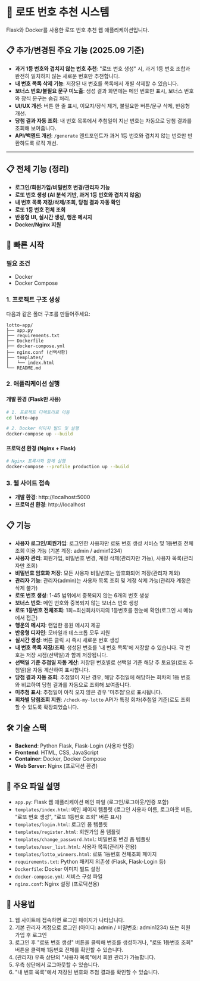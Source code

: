 
# 🎰 로또 번호 추천 시스템

Flask와 Docker를 사용한 로또 번호 추천 웹 애플리케이션입니다.

## 📋 추가/변경된 주요 기능 (2025.09 기준)

- **과거 1등 번호와 겹치지 않는 번호 추천**: "로또 번호 생성" 시, 과거 1등 번호 조합과 완전히 일치하지 않는 새로운 번호만 추천합니다.
- **내 번호 목록 삭제 기능**: 저장된 내 번호를 목록에서 개별 삭제할 수 있습니다.
- **보너스 번호/불필요 문구 미노출**: 생성 결과 화면에는 메인 번호만 표시, 보너스 번호와 장식 문구는 숨김 처리.
- **UI/UX 개선**: 버튼 한 줄 표시, 이모지/장식 제거, 불필요한 버튼/문구 삭제, 반응형 개선.
- **당첨 결과 자동 조회**: 내 번호 목록에서 추첨일이 지난 번호는 자동으로 당첨 결과를 조회해 보여줍니다.
- **API/백엔드 개선**: `/generate` 엔드포인트가 과거 1등 번호와 겹치지 않는 번호만 반환하도록 로직 개선.

---

## 📋 전체 기능 (정리)

- **로그인/회원가입/비밀번호 변경/관리자 기능**
- **로또 번호 생성 (AI 분석 기반, 과거 1등 번호와 겹치지 않음)**
- **내 번호 목록 저장/삭제/조회, 당첨 결과 자동 확인**
- **로또 1등 번호 전체 조회**
- **반응형 UI, 실시간 생성, 행운 메시지**
- **Docker/Nginx 지원**


## 🚀 빠른 시작

### 필요 조건
- Docker
- Docker Compose

### 1. 프로젝트 구조 생성

다음과 같은 폴더 구조를 만들어주세요:

```
lotto-app/
├── app.py
├── requirements.txt
├── Dockerfile
├── docker-compose.yml
├── nginx.conf (선택사항)
├── templates/
│   └── index.html
└── README.md
```

### 2. 애플리케이션 실행

#### 개발 환경 (Flask만 사용)
```bash
# 1. 프로젝트 디렉토리로 이동
cd lotto-app

# 2. Docker 이미지 빌드 및 실행
docker-compose up --build
```

#### 프로덕션 환경 (Nginx + Flask)
```bash
# Nginx 프록시와 함께 실행
docker-compose --profile production up --build
```

### 3. 웹 사이트 접속

- **개발 환경**: http://localhost:5000
- **프로덕션 환경**: http://localhost

## 📋 기능

- **사용자 로그인/회원가입**: 로그인한 사용자만 로또 번호 생성 서비스 및 1등번호 전체조회 이용 가능 (기본 계정: admin / admin1234)
- **사용자 관리**: 회원가입, 비밀번호 변경, 계정 삭제(관리자만 가능), 사용자 목록(관리자만 조회)
- **비밀번호 암호화 저장**: 모든 사용자 비밀번호는 암호화되어 저장(관리자 제외)
- **관리자 기능**: 관리자(admin)는 사용자 목록 조회 및 계정 삭제 가능(관리자 계정은 삭제 불가)
- **로또 번호 생성**: 1-45 범위에서 중복되지 않는 6개의 번호 생성
- **보너스 번호**: 메인 번호와 중복되지 않는 보너스 번호 생성
- **로또 1등번호 전체조회**: 1회~최신회차까지의 1등번호를 한눈에 확인(로그인 시 메뉴에서 접근)
- **행운의 메시지**: 랜덤한 응원 메시지 제공
- **반응형 디자인**: 모바일과 데스크톱 모두 지원
- **실시간 생성**: 버튼 클릭 시 즉시 새로운 번호 생성
- **내 번호 목록 저장/조회**: 생성된 번호를 '내 번호 목록'에 저장할 수 있습니다. 각 번호는 저장 시점(선택일)과 함께 저장됩니다.
- **선택일 기준 추첨일 자동 계산**: 저장된 번호별로 선택일 기준 해당 주 토요일(로또 추첨일)을 자동 계산하여 표시합니다.
- **당첨 결과 자동 조회**: 추첨일이 지난 경우, 해당 추첨일에 해당하는 회차의 1등 번호와 비교하여 당첨 결과를 자동으로 조회해 보여줍니다.
- **미추첨 표시**: 추첨일이 아직 오지 않은 경우 '미추첨'으로 표시됩니다.
- **회차별 당첨조회 지원**: `/check-my-lotto` API가 특정 회차(추첨일 기준)로도 조회할 수 있도록 확장되었습니다.

## 🛠️ 기술 스택

- **Backend**: Python Flask, Flask-Login (사용자 인증)
- **Frontend**: HTML, CSS, JavaScript
- **Container**: Docker, Docker Compose
- **Web Server**: Nginx (프로덕션 환경)

## 📁 주요 파일 설명

- `app.py`: Flask 웹 애플리케이션 메인 파일 (로그인/로그아웃/인증 포함)
- `templates/index.html`: 메인 페이지 템플릿 (로그인 사용자 이름, 로그아웃 버튼, "로또 번호 생성", "로또 1등번호 조회" 버튼 표시)
- `templates/login.html`: 로그인 폼 템플릿
- `templates/register.html`: 회원가입 폼 템플릿
- `templates/change_password.html`: 비밀번호 변경 폼 템플릿
- `templates/user_list.html`: 사용자 목록(관리자 전용)
- `templates/lotto_winners.html`: 로또 1등번호 전체조회 페이지
- `requirements.txt`: Python 패키지 의존성 (Flask, Flask-Login 등)
- `Dockerfile`: Docker 이미지 빌드 설정
- `docker-compose.yml`: 서비스 구성 파일
- `nginx.conf`: Nginx 설정 (프로덕션용)

## 🎯 사용법

1. 웹 사이트에 접속하면 로그인 페이지가 나타납니다.
2. 기본 관리자 계정으로 로그인 (아이디: admin / 비밀번호: admin1234) 또는 회원가입 후 로그인
3. 로그인 후 "로또 번호 생성" 버튼을 클릭해 번호를 생성하거나, "로또 1등번호 조회" 버튼을 클릭해 1등번호 전체를 확인할 수 있습니다.
4. (관리자) 우측 상단의 "사용자 목록"에서 회원 관리가 가능합니다.
5. 우측 상단에서 로그아웃할 수 있습니다.
6. "내 번호 목록"에서 저장된 번호와 추첨 결과를 확인할 수 있습니다.